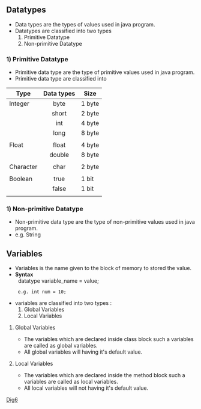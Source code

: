 ## Datatypes
* Data types are the types of values used in java program.
* Datatypes are classified into two types
  1) Primitive Datatype
  2) Non-primitive Datatype   
### 1) Primitive Datatype
* Primitive data type are the type of primitive values used in java program.
* Primitive data type are classified into

| Type      | Data types | Size   |
|-----------|:----------:|--------|
|  Integer  |    byte    | 1 byte |
|           |    short   | 2 byte |
|           |     int    | 4 byte |
|           |    long    | 8 byte |
|           |            |        |
| Float     |    float   | 4 byte |
|           |   double   | 8 byte |
|           |            |        |
| Character |    char    | 2 byte |
|           |            |        |
| Boolean   |    true    | 1 bit  |
|           |    false   | 1 bit  |
|           |            |        |

### 1) Non-primitive Datatype
* Non-primitive data type are the type of non-primitive values used in java program.
* e.g. String

## Variables
* Variables is the name given to the block of memory to stored the value.
* **Syntax** <br>
  &nbsp; datatype variable_name = value; <br>
  ```
   e.g. int num = 10;   
  ```
* variables are classified into two types :
  1) Global Variables
  2) Local Variables
1) Global Variables 
   * The variables which are declared inside class block such a variables are called as global variables.
   * All global variables will having it's default value.

2) Local Variables
   * The variables which are declared inside the method block such a variables are called as local variables.
   * All local variables will not having it's default value. 

[Dig6]()